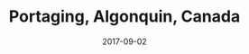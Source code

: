 ---
category: adventures
title: Portaging, Algonquin, Canada
date: 2017-09-02
pics:
- IMG-20170904-WA0001.jpg
- IMG_20170902_153457.jpg
- IMG_20170902_165659.jpg
- IMG_20170903_112950.jpg
---